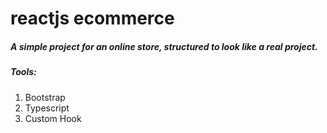 # reactjs ecommerce

##### A simple project for an online store, structured to look like a real project.

##### Tools: 
1. Bootstrap
2. Typescript
3. Custom Hook
